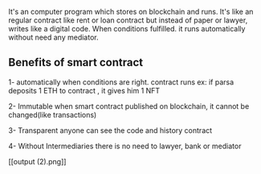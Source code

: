 It's an computer program which stores on blockchain and runs.
It's like an regular contract like rent or loan contract but instead of paper or lawyer, writes like a digital code.
When conditions fulfilled. it runs automatically  without need any mediator.

## Benefits of smart contract

1- automatically
	when conditions are right. contract runs
		ex: if parsa deposits 1 ETH to contract , it gives him 1 NFT

2- Immutable 
	when smart contract published on blockchain, it cannot be changed(like transactions)

3- Transparent 
	anyone can see the code and history contract

4- Without Intermediaries 
	there is no need to lawyer, bank or mediator 


[[output (2).png]]